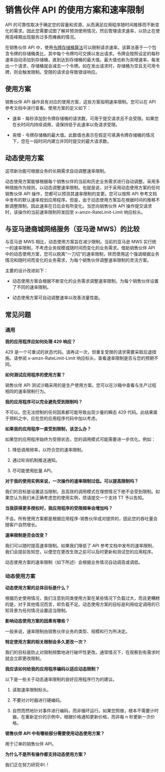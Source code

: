 # 销售伙伴 API 的使用方案和速率限制

API 的可靠性取决于确定您的容量和资源，从而满足应用程序随时间推移而不断变化的需求。因此您需要试图了解并预测使用情况，然后管理请求速率，以防止在使用高峰期出现服务过多而瘫痪的情况。

在销售伙伴 API 中，使用[令牌存储桶算法](https://en.wikipedia.org/wiki/Token_bucket)可以限制请求速率。该算法基于一个包含令牌的存储桶类比，其中每个令牌均可交换以发出请求。令牌会按照设定的每秒速率自动添加到存储桶，直到达到存储桶的最大值。最大值也称为突增速率。每发出一个请求，存储桶就会减去一个令牌。如在发出请求时，存储桶为空且无可用令牌，则会触发限制。受限的请求会导致错误响应。

## 使用方案

销售伙伴 API 操作具有对应的使用方案，这些方案指明速率限制。您可以在 API 参考文档中进行查看。使用方案的定义如下：

- 速率 - 每秒添加到令牌存储桶的请求数，可用于提交请求且不会受限。如果您在长时间内持续调用，请保持低于此速率以免请求受限。

- 突增 - 令牌存储桶的最大值。此数值也表示在假定可填满令牌存储桶的情况下，您在一段时间内建立并同时提交的最大请求数。

## 动态使用方案

这项新功能可根据业务的长期需求自动调整速率限制。

动态使用方案能够根据每个销售伙伴的当前和历史业务需求进行自动调整。采用多种措施作为规则，以动态调整速率限制。也就是说，对于采用动态使用方案的任何销售伙伴 API 操作，您都可以预测其速率限制的变更。您可以按照 API 参考文档中发布的默认速率规划应用程序。但是，由于动态使用方案旨在根据时间的推移不断调整限制，因此速率在日后会有所变化。当您向销售伙伴 API 操作提交请求时，该操作的当前速率限制将发回至 x-amzn-RateLimit-Limit 响应标头。

## 与亚马逊商城网络服务（亚马逊 MWS）的比较

与亚马逊 MWS 相比，动态使用方案旨在减少限制。当前的亚马逊 MWS 实行统一的速率限制，不考虑业务规模或随时间而变化的业务需求。借助销售伙伴 API 中的动态使用方案，您可以脱离“一刀切”的速率限制，转而使用这个强调根据业务情况和随时间而变化的业务需求，为每个销售伙伴调整速率限制的灵活方案。

主要的设计改进如下：

- 动态使用方案会根据不断变化的业务需求调整速率限制。为每个销售伙伴设置了不同的速率限制。

- 动态使用方案可自动调整速率以改善流量性能。

## 常见问题

### 通用

**我的应用程序应如何处理 429 响应？**

429 是一个可重试的状态代码。请再试一次，但重复受限的请求需要采取后退措施。请参阅 x-amzn-RateLimit-Limit 响应标头，查看速率限制是否与您的预期不同。

**如何测试应用程序的使用方案？**

销售伙伴 API 测试沙箱采用的是生产使用方案。您可以在沙箱中查看与生产过程相同的速率限制行为。

**我的应用程序可以完全避免受到限制吗？**

不可以。您无法控制的任何因素都可能导致出现少量的瞬态 429 代码。此结果属于预料之中，应在您的应用程序代码中加以考虑。

**如果我的应用程序一直受到限制，该怎么办？**

如果您的应用程序始终为受限状态，您的调用模式可能需要进一步优化。例如：

1. 降低调用频率，以符合您的速率限制。

2. 通过轮询机制推送通知。

3. 尽可能使用批量 API。

**对于我的使用实例来说，一次操作的速率限制过低。可以提高限制吗？**

我们的目标是设置适当限制，且高效的调用模式在理想情况下绝不会受到限制。如果您认为我们未正确考虑您的使用实例，烦请提交一个支持 TT 予以告知。

**当我获得更多授权时，我应用程序的受限频率会增加吗？**

不会。所有使用方案都是根据应用程序-销售伙伴成对提供的，因此您的吞吐量会随客户自然增长。

**速率限制是否会改变？**

我们可以随时提高速率限制。如果我们降低了 API 参考文档中发布的速率限制，我们会提前告知您，以便您在更改生效之前可以及时更新和测试您的应用程序。

动态使用方案的速率限制（如下所述）会根据业务情况自动调高或调低。

### 动态使用方案

**动态使用方案的总体目标是什么？**

根据历史使用情况，我们注意到同类使用方案在某些情况下负载过大，而且更糟糕的是，对于其他情况而言，却负载不足。动态使用方案的目标是利用给定调用的已知背景为任何情况设置适当限制。

**影响动态使用方案的因素有哪些？**

一般来说，速率限制由销售伙伴业务的类型、规模和行为所决定。

**特定使用方案的相关限制会多久更改一次？**

我们的目标是防止对限制频繁地进行破坏性更改。通常情况下，在观察到有需求时就会立即更改限制。

**我应该如何给我的应用程序编码以适应动态限制？**

以下是一些关于动态速率限制的良好应用程序行为的建议。

1. 读取速率限制标头。

2. 不要对计时器进行硬编码。

3. 自然而然地针对事件进行编码，而非循环运行。如果您照做，根本不需要计时器。在重新定价的示例中，根据价格通知更新价格，而非每 n 秒更新一次价格。

**销售伙伴 API 中有哪些部分需要使用动态使用方案？**

用于订单的销售伙伴 API。

**为什么不是所有操作都支持动态使用方案？**

我们正在努力研究中\！
